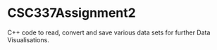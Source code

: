 # CSC337Assignment2
C++ code to read, convert and save various data sets for further Data Visualisations.
